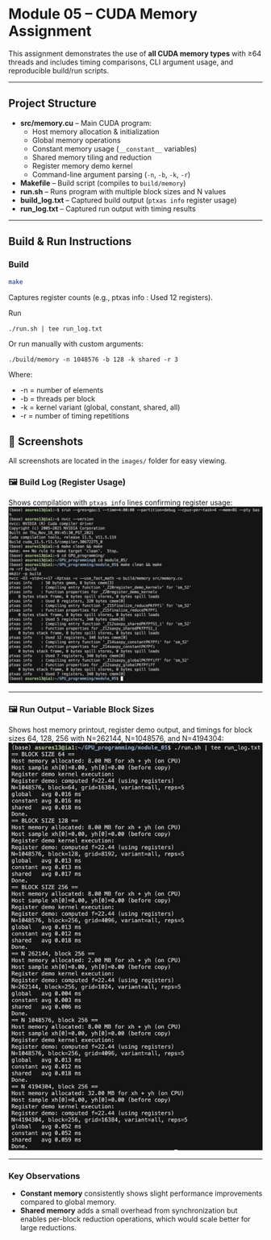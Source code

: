 # Module 05 – CUDA Memory Assignment

This assignment demonstrates the use of **all CUDA memory types** with
≥64 threads and includes timing comparisons, CLI argument usage,
and reproducible build/run scripts.

---

## Project Structure
- **src/memory.cu** – Main CUDA program:
  - Host memory allocation & initialization
  - Global memory operations
  - Constant memory usage (`__constant__` variables)
  - Shared memory tiling and reduction
  - Register memory demo kernel
  - Command-line argument parsing (`-n`, `-b`, `-k`, `-r`)
- **Makefile** – Build script (compiles to `build/memory`)
- **run.sh** – Runs program with multiple block sizes and N values
- **build_log.txt** – Captured build output (`ptxas info` register usage)
- **run_log.txt** – Captured run output with timing results

---

## Build & Run Instructions

### Build
```bash
make
```

Captures register counts (e.g., ptxas info : Used 12 registers).

Run
```
./run.sh | tee run_log.txt
```

Or run manually with custom arguments:
```
./build/memory -n 1048576 -b 128 -k shared -r 3
```

Where:
- -n = number of elements
- -b = threads per block
- -k = kernel variant (global, constant, shared, all)
- -r = number of timing repetitions

## 📸 Screenshots

All screenshots are located in the `images/` folder for easy viewing.

### 🖼️ Build Log (Register Usage)
Shows compilation with `ptxas info` lines confirming register usage:
![Build Log – Register Count](images/module_05_pt1.png)

---

### 🖼️ Run Output – Variable Block Sizes
Shows host memory printout, register demo output, and timings for block sizes 64, 128, 256 with N=262144, N=1048576, and N=4194304:
![Run Log – Block Size Variations](images/module_05_pt2.png)

---

### Key Observations
- **Constant memory** consistently shows slight performance improvements compared to global memory.
- **Shared memory** adds a small overhead from synchronization but enables per-block reduction operations, which would scale better for large reductions.